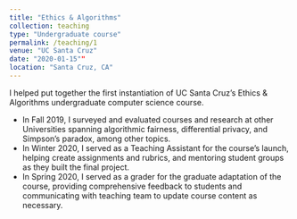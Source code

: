 ```yaml
---
title: "Ethics & Algorithms"
collection: teaching
type: "Undergraduate course"
permalink: /teaching/1
venue: "UC Santa Cruz"
date: "2020-01-15""
location: "Santa Cruz, CA"
---
```

I helped put together the first instantiation of UC Santa Cruz’s Ethics & Algorithms undergraduate computer science course. 
- In Fall 2019, I surveyed and evaluated courses and research at other Universities spanning algorithmic fairness, differential privacy, and Simpson’s paradox, among other topics.
- In Winter 2020, I served as a Teaching Assistant for the course’s launch, helping create assignments and rubrics, and mentoring student groups as they built the final project.
- In Spring 2020, I served as a grader for the graduate adaptation of the course, providing comprehensive feedback to students and communicating with teaching team to update course content as necessary.
